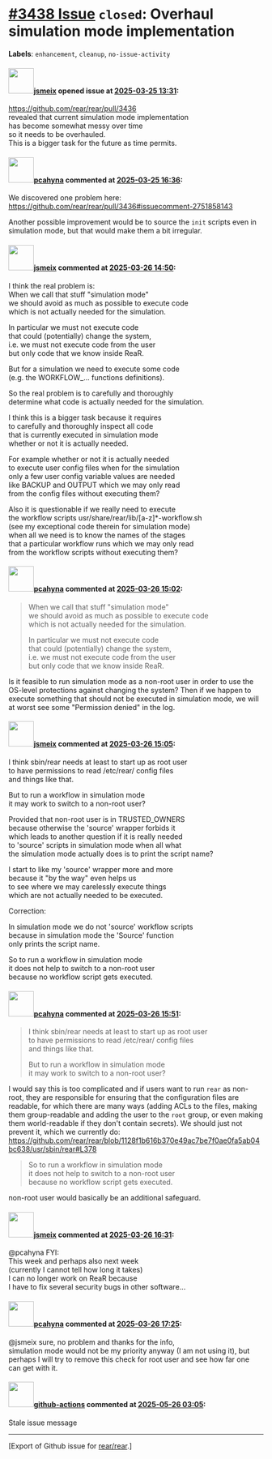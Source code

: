 # [\#3438 Issue](https://github.com/rear/rear/issues/3438) `closed`: Overhaul simulation mode implementation

**Labels**: `enhancement`, `cleanup`, `no-issue-activity`

#### <img src="https://avatars.githubusercontent.com/u/1788608?u=925fc54e2ce01551392622446ece427f51e2f0ce&v=4" width="50">[jsmeix](https://github.com/jsmeix) opened issue at [2025-03-25 13:31](https://github.com/rear/rear/issues/3438):

<https://github.com/rear/rear/pull/3436>  
revealed that current simulation mode implementation  
has become somewhat messy over time  
so it needs to be overhauled.  
This is a bigger task for the future as time permits.

#### <img src="https://avatars.githubusercontent.com/u/26300485?u=9105d243bc9f7ade463a3e52e8dd13fa67837158&v=4" width="50">[pcahyna](https://github.com/pcahyna) commented at [2025-03-25 16:36](https://github.com/rear/rear/issues/3438#issuecomment-2751867610):

We discovered one problem here:
<https://github.com/rear/rear/pull/3436#issuecomment-2751858143>

Another possible improvement would be to source the `init` scripts even
in simulation mode, but that would make them a bit irregular.

#### <img src="https://avatars.githubusercontent.com/u/1788608?u=925fc54e2ce01551392622446ece427f51e2f0ce&v=4" width="50">[jsmeix](https://github.com/jsmeix) commented at [2025-03-26 14:50](https://github.com/rear/rear/issues/3438#issuecomment-2754707821):

I think the real problem is:  
When we call that stuff "simulation mode"  
we should avoid as much as possible to execute code  
which is not actually needed for the simulation.

In particular we must not execute code  
that could (potentially) change the system,  
i.e. we must not execute code from the user  
but only code that we know inside ReaR.

But for a simulation we need to execute some code  
(e.g. the WORKFLOW\_... functions definitions).

So the real problem is to carefully and thoroughly  
determine what code is actually needed for the simulation.

I think this is a bigger task because it requires  
to carefully and thoroughly inspect all code  
that is currently executed in simulation mode  
whether or not it is actually needed.

For example whether or not it is actually needed  
to execute user config files when for the simulation  
only a few user config variable values are needed  
like BACKUP and OUTPUT which we may only read  
from the config files without executing them?

Also it is questionable if we really need to execute  
the workflow scripts usr/share/rear/lib/\[a-z\]\*-workflow.sh  
(see my exceptional code therein for simulation mode)  
when all we need is to know the names of the stages  
that a particular workflow runs which we may only read  
from the workflow scripts without executing them?

#### <img src="https://avatars.githubusercontent.com/u/26300485?u=9105d243bc9f7ade463a3e52e8dd13fa67837158&v=4" width="50">[pcahyna](https://github.com/pcahyna) commented at [2025-03-26 15:02](https://github.com/rear/rear/issues/3438#issuecomment-2754746289):

> When we call that stuff "simulation mode"  
> we should avoid as much as possible to execute code  
> which is not actually needed for the simulation.
>
> In particular we must not execute code  
> that could (potentially) change the system,  
> i.e. we must not execute code from the user  
> but only code that we know inside ReaR.

Is it feasible to run simulation mode as a non-root user in order to use
the OS-level protections against changing the system? Then if we happen
to execute something that should not be executed in simulation mode, we
will at worst see some "Permission denied" in the log.

#### <img src="https://avatars.githubusercontent.com/u/1788608?u=925fc54e2ce01551392622446ece427f51e2f0ce&v=4" width="50">[jsmeix](https://github.com/jsmeix) commented at [2025-03-26 15:05](https://github.com/rear/rear/issues/3438#issuecomment-2754755493):

I think sbin/rear needs at least to start up as root user  
to have permissions to read /etc/rear/ config files  
and things like that.

But to run a workflow in simulation mode  
it may work to switch to a non-root user?

Provided that non-root user is in TRUSTED\_OWNERS  
because otherwise the 'source' wrapper forbids it  
which leads to another question if it is really needed  
to 'source' scripts in simulation mode when all what  
the simulation mode actually does is to print the script name?

I start to like my 'source' wrapper more and more  
because it "by the way" even helps us  
to see where we may carelessly execute things  
which are not actually needed to be executed.

Correction:

In simulation mode we do not 'source' workflow scripts  
because in simulation mode the 'Source' function  
only prints the script name.

So to run a workflow in simulation mode  
it does not help to switch to a non-root user  
because no workflow script gets executed.

#### <img src="https://avatars.githubusercontent.com/u/26300485?u=9105d243bc9f7ade463a3e52e8dd13fa67837158&v=4" width="50">[pcahyna](https://github.com/pcahyna) commented at [2025-03-26 15:51](https://github.com/rear/rear/issues/3438#issuecomment-2754913985):

> I think sbin/rear needs at least to start up as root user  
> to have permissions to read /etc/rear/ config files  
> and things like that.
>
> But to run a workflow in simulation mode  
> it may work to switch to a non-root user?

I would say this is too complicated and if users want to run `rear` as
non-root, they are responsible for ensuring that the configuration files
are readable, for which there are many ways (adding ACLs to the files,
making them group-readable and adding the user to the `root` group, or
even making them world-readable if they don't contain secrets). We
should just not prevent it, which we currently do:  
<https://github.com/rear/rear/blob/1128f1b616b370e49ac7be7f0ae0fa5ab04bc638/usr/sbin/rear#L378>

> So to run a workflow in simulation mode  
> it does not help to switch to a non-root user  
> because no workflow script gets executed.

non-root user would basically be an additional safeguard.

#### <img src="https://avatars.githubusercontent.com/u/1788608?u=925fc54e2ce01551392622446ece427f51e2f0ce&v=4" width="50">[jsmeix](https://github.com/jsmeix) commented at [2025-03-26 16:31](https://github.com/rear/rear/issues/3438#issuecomment-2755035127):

@pcahyna FYI:  
This week and perhaps also next week  
(currently I cannot tell how long it takes)  
I can no longer work on ReaR because  
I have to fix several security bugs in other software...

#### <img src="https://avatars.githubusercontent.com/u/26300485?u=9105d243bc9f7ade463a3e52e8dd13fa67837158&v=4" width="50">[pcahyna](https://github.com/pcahyna) commented at [2025-03-26 17:25](https://github.com/rear/rear/issues/3438#issuecomment-2755177971):

@jsmeix sure, no problem and thanks for the info,  
simulation mode would not be my priority anyway (I am not using it), but
perhaps I will try to remove this check for root user and see how far
one can get with it.

#### <img src="https://avatars.githubusercontent.com/in/15368?v=4" width="50">[github-actions](https://github.com/apps/github-actions) commented at [2025-05-26 03:05](https://github.com/rear/rear/issues/3438#issuecomment-2908384030):

Stale issue message

------------------------------------------------------------------------

\[Export of Github issue for
[rear/rear](https://github.com/rear/rear).\]
